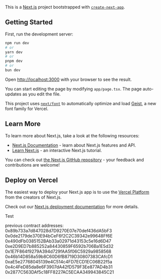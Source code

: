 This is a [Next.js](https://nextjs.org) project bootstrapped with [`create-next-app`](https://nextjs.org/docs/app/api-reference/cli/create-next-app).

## Getting Started

First, run the development server:

```bash
npm run dev
# or
yarn dev
# or
pnpm dev
# or
bun dev
```

Open [http://localhost:3000](http://localhost:3000) with your browser to see the result.

You can start editing the page by modifying `app/page.tsx`. The page auto-updates as you edit the file.

This project uses [`next/font`](https://nextjs.org/docs/app/building-your-application/optimizing/fonts) to automatically optimize and load [Geist](https://vercel.com/font), a new font family for Vercel.

## Learn More

To learn more about Next.js, take a look at the following resources:

- [Next.js Documentation](https://nextjs.org/docs) - learn about Next.js features and API.
- [Learn Next.js](https://nextjs.org/learn) - an interactive Next.js tutorial.

You can check out [the Next.js GitHub repository](https://github.com/vercel/next.js) - your feedback and contributions are welcome!

## Deploy on Vercel

The easiest way to deploy your Next.js app is to use the [Vercel Platform](https://vercel.com/new?utm_medium=default-template&filter=next.js&utm_source=create-next-app&utm_campaign=create-next-app-readme) from the creators of Next.js.

Check out our [Next.js deployment documentation](https://nextjs.org/docs/app/building-your-application/deploying) for more details.

Test


previous contract addresses:
0x89b733a7d847028d7D9270E07e70def436dA5bF3
0x0de2179de370E94bCeF6f2C2C39342e99648Ff6E
0x490dFb0385152BAb33a02971d43153c5e16d6D47
0xe2D9ED7b885252a84430859F6592b706Ba1E5d32
0x1E7F864f9279A394d729fAA5f06C5929a9858568
0x46b14D858a59b8C60D6fB8719D30807383CAfcD1
0xaE5e27768045139e4C514c4FD7ECD1EC06B22f5a
0x4c4FeD85da8e6F3907dA42fD579F3Ee877AD4b31
0x2877C563DAf5c18FF8227AC5ECAA349943845C21